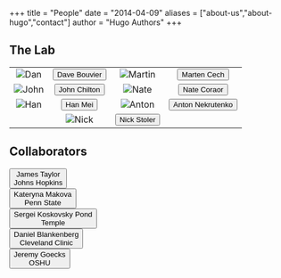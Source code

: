 +++
title = "People"
date = "2014-04-09"
aliases = ["about-us","about-hugo","contact"]
author = "Hugo Authors"
+++
<div><i data-feather="circle"></i></div>

## The Lab

|   |   |   |   |
|:---:|:---:|:---:|:---:|
| <img src="/lab_site/images/daveb.jpg" alt="Dan"> | <button onclick="window.location.href = 'https://github.com/davebx';" class="btn-secondary">Dave Bouvier</button>    | <img src="/lab_site/images/marten.jpg" alt="Martin"> | <button onclick="window.location.href = 'https://github.com/martenson';" class="btn-secondary">Marten Cech</button> |
| <img src="/lab_site/images/john.jpg" alt="John"> | <button onclick="window.location.href = 'https://github.com/jmchilton';" class="btn-secondary">John Chilton</button> | <img src="/lab_site/images/nate.jpg" alt="Nate"> | <button onclick="window.location.href = 'https://github.com/natefoo';" class="btn-secondary">Nate Coraor</button> |
| <img src="/lab_site/images/han.jpg" alt="Han"> | <button onclick="window.location.href = 'http://bmb.psu.edu/directory/hzm5191';" class="btn-secondary">Han Mei</button> | <img src="/lab_site/images/anton.jpg" alt="Anton"> | <button onclick="window.location.href = 'http://orcid.org/0000-0002-5987-8032';" class="btn-secondary">Anton Nekrutenko</button> |
| | <img src="/lab_site/images/nick.jpg" alt="Nick"> | <button onclick="window.location.href = 'https://github.com/NickSto';" class="btn-secondary">Nick Stoler</button> | |


## Collaborators

<div class="row flex-center">
  <div class="col-4 col"><button onclick="window.location.href = 'https://bio.jhu.edu/directory/james-taylor/';" class="btn-warning">James Taylor<br>Johns Hopkins</button> </div>
  <div class="col-4 col"><button onclick="window.location.href = 'https://bio.psu.edu/directory/kdm16/';" class="btn-warning">Kateryna Makova<br>Penn State</button></div>
  <div class="col-4 col"><button onclick="window.location.href = 'https://bio.cst.temple.edu/people/';" class="btn-warning">Sergei Koskovsky Pond <br>Temple</button> </div>
</div>
<div class="row flex-center">
  <div class="col-4 col"><button onclick="window.location.href = 'https://www.lerner.ccf.org/gmi/blankenberg/';" class="btn-warning">Daniel Blankenberg<br>Cleveland Clinic</button></div>
  <div class="col-4 col"><button onclick="window.location.href = 'https://goeckslab.org/';" class="btn-warning">Jeremy Goecks<br>OSHU</button> </div>
</div>